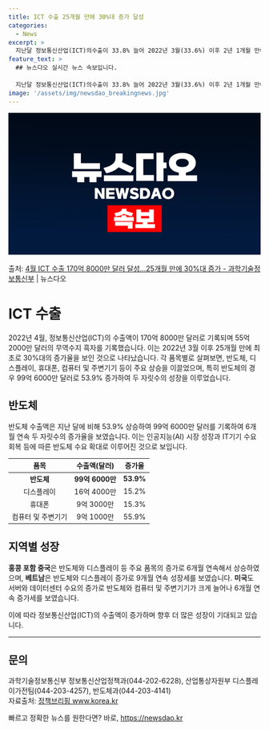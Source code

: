 ```yaml
---
title: ICT 수출 25개월 만에 30%대 증가 달성
categories:
  - News
excerpt: >
  지난달 정보통신산업(ICT)의수출이 33.8% 늘어 2022년 3월(33.6%) 이후 2년 1개월 만에 첫 …
feature_text: >
  ## 뉴스다오 실시간 뉴스 속보입니다.

  지난달 정보통신산업(ICT)의수출이 33.8% 늘어 2022년 3월(33.6%) 이후 2년 1개월 만에 첫 …
image: '/assets/img/newsdao_breakingnews.jpg'
---
```


![뉴스다오 속보](/assets/img/newsdao_breakingnews.jpg)

<p>출처: <a href="https://newsdao.kr/3823" rel="dofollow">4월 ICT 수출 170억 8000만 달러 달성…25개월 만에 30%대 증가 - 과학기술정보통신부</a> | 뉴스다오</p>

<h1 data-ke-size="size26"><b>ICT 수출</b></h1>
<p data-ke-size="size16">2022년 4월, 정보통신산업(ICT)의 수출액이 170억 8000만 달러로 기록되며 55억 2000만 달러의 무역수지 흑자를 기록했습니다. 이는 2022년 3월 이후 25개월 만에 최초로 30%대의 증가율을 보인 것으로 나타났습니다. 각 품목별로 살펴보면, 반도체, 디스플레이, 휴대폰, 컴퓨터 및 주변기기 등이 주요 상승을 이끌었으며, 특히 반도체의 경우 99억 6000만 달러로 53.9% 증가하여 두 자릿수의 성장을 이루었습니다.</p>

<h2 data-ke-size="size24">반도체</h2>
<p data-ke-size="size16">반도체 수출액은 지난 달에 비해 53.9% 상승하여 99억 6000만 달러를 기록하여 6개월 연속 두 자릿수의 증가율을 보였습니다. 이는 인공지능(AI) 시장 성장과 IT기기 수요 회복 등에 따른 반도체 수요 확대로 이루어진 것으로 보입니다.</p> 

<table>
	<thead>
		<tr>
			<th style="text-align: center;">품목</th>
			<th style="text-align: center;">수출액(달러)</th>
			<th style="text-align: center;">증가율</th>
		</tr>
	</thead>
	<tbody>
		<tr>
			<td style="text-align: center;"><b>반도체</b></td>
			<td style="text-align: center;"><b>99억 6000만</b></td>
			<td style="text-align: center;"><b>53.9%</b></td>
		</tr>
		<tr>
			<td style="text-align: center;">디스플레이</td>
			<td style="text-align: center;">16억 4000만</td>
			<td style="text-align: center;">15.2%</td>
		</tr>
		<tr>
			<td style="text-align: center;">휴대폰</td>
			<td style="text-align: center;">9억 3000만</td>
			<td style="text-align: center;">15.3%</td>
		</tr>
		<tr>
			<td style="text-align: center;">컴퓨터 및 주변기기</td>
			<td style="text-align: center;">9억 1000만</td>
			<td style="text-align: center;">55.9%</td>
		</tr>
	</tbody>
</table>

<h2 data-ke-size="size24">지역별 성장</h2>
<p data-ke-size="size16"><b>홍콩 포함 중국</b>은 반도체와 디스플레이 등 주요 품목의 증가로 6개월 연속해서 상승하였으며, <b>베트남</b>은 반도체와 디스플레이 증가로 9개월 연속 성장세를 보였습니다. <b>미국</b>도 서버와 데이터센터 수요의 증가로 반도체와 컴퓨터 및 주변기기가 크게 늘어나 6개월 연속 증가세를 보였습니다. </p> 

<p data-ke-size="size16">이에 따라 정보통신산업(ICT)의 수출액이 증가하며 향후 더 많은 성장이 기대되고 있습니다.</p>
<hr>

<h2 data-ke-size="size24">문의</h2>
<p data-ke-size="size16">과학기술정보통신부 정보통신산업정책과(044-202-6228), 산업통상자원부 디스플레이가전팀(044-203-4257), 반도체과(044-203-4141) <br> 자료출처: <a href="https://newsdao.kr/3823">정책브리핑 www.korea.kr</a></p>
 

빠르고 정확한 뉴스를 원한다면? 바로, <a href="https://newsdao.kr" rel="dofollow">https://newsdao.kr</a>


